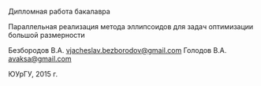 Дипломная работа бакалавра

Параллельная реализация метода эллипсоидов для задач оптимизации большой размерности

Безбородов В.А. vjacheslav.bezborodov@gmail.com
Голодов В.А. avaksa@gmail.com

ЮУрГУ, 2015 г.
